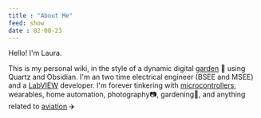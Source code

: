 ```yaml
---
title : "About Me"
feed: show
date : 02-08-23
---
```


Hello! I'm Laura. 

This is my personal wiki, in the style of a dynamic digital [garden](notes/basic/why-garden.md) 🐛 using Quartz and Obsidian. I'm an two time electrical engineer (BSEE and MSEE) and a [LabVIEW](notes/labview/LabVIEW.md) developer. I'm forever tinkering with [microcontrollers](notes/projects/environmental/Environmental%20Sensors.md), wearables, home automation, photography📷, gardening🌺, and anything related to [aviation](notes/aviation/Aviation-Topics.md) ✈️